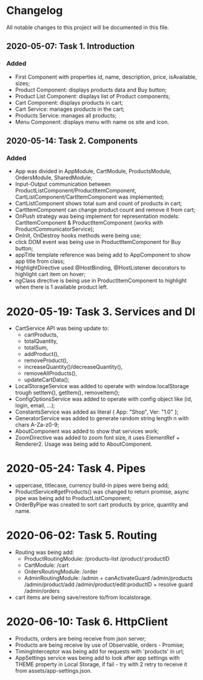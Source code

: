 # Changelog

All notable changes to this project will be documented in this file.

## 2020-05-07: Task 1. Introduction

### Added

-   First Component with properties id, name, description, price, isAvailable, sizes;
-   Product Component: displays products data and Buy button;
-   Product List Component: displays list of Product components;
-   Cart Component: displays products in cart;
-   Cart Service: manages products in the cart;
-   Products Service: manages all products;
-   Menu Component: displays menu with name os site and icon.

## 2020-05-14: Task 2. Components

### Added

- App was divided in AppModule, CartModule, ProductsModule, OrdersModule, SharedModule;
- Input-Output communication between ProductListComponent/ProductItemComponent, CartListComponent/CartItemComponent was implemented;
- CartListComponent shows total sum and count of products in cart;
- CartItemComponent can change product count and remove it from cart;
- OnPush strategy was being implement for representation models: CartItemComponent & ProductItemComponent (works with ProductCommunicatorService);
- OnInit, OnDestroy hooks methods were being use;
- click DOM event was being use in ProductItemComponent for Buy button;
- appTitle template reference was being add to AppComponent to show app title from class;
- HighlightDirective used @HostBinding, @HostListener decorators to highlight cart item on hover;
- ngClass directive is being use in ProductItemComponent to highlight when there is 1 available product left.

# 2020-05-19: Task 3. Services and DI
- CartService API was being update to: 
    - cartProducts, 
    - totalQuantity, 
    - totalSum, 
    - addProduct(), 
    - removeProduct(),
    - increaseQuantity()/decreaseQuantity(),
    - removeAllProducts(),
    - updateCartData();
- LocalStorageService was added to operate with window.localStorage trough setItem(), getItem(), removeItem();
- ConfigOptionsService was added to operate with config object like (id, login, email, ...);
- ConstantsService was added as literal { App: "Shop", Ver: "1.0" };
- GeneratorService was added to generate random string length n with chars A-Za-z0-9;
- AboutComponent was added to show that services work;
- ZoomDirective was added to zoom font size, it uses ElementRef + Renderer2. Usage was being add to AboutComponent.

# 2020-05-24: Task 4. Pipes
- uppercase, titlecase, currency build-in pipes were being add;
- ProductService#getProducts() was changed to return promise, async pipe was being add to ProductListComponent;
- OrderByPipe was created to sort cart products by price, quantity and name.

# 2020-06-02: Task 5. Routing
- Routing was being add:
    - ProductRoutingModule:
        /products-list
        /product/:productID
    - CartModule:
        /cart
    - OrdersRoutingModule:
        /order
    - AdminRoutingModule:
        /admin + canActivateGuard
        /admin/products
        /admin/product/add
        /admin/product/edit:productID + resolve guard
        /admin/orders
- cart items are being save/restore to/from localstorage.

# 2020-06-10: Task 6. HttpClient
- Products, orders are being receive from json server;
- Products are being receive by use of Observable, orders - Promise;
- TimingInterceptor was being add for requests with 'products' in url;
- AppSettings service was being add to look after app settings with THEME property in Local Storage, 
if fail - try with 2 retry to receive it from assets/app-settings.json.
